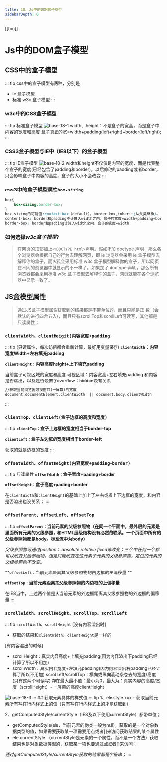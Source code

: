 ```yaml
---
title: 18、Js中的DOM盒子模型
sidebarDepth: 0
---
```

[[toc]]
# Js中的DOM盒子模型

## CSS中的盒子模型
::: tip css中的盒子模型有两种，分别是 
- ie 盒子模型
- 标准 w3c 盒子模型
:::
### w3c中的CSS盒子模型
::: tip 标准盒子模型
<img :src="$withBase('/assets/base-18-1.png')" alt="base-18-1">
width、height：不是盒子的宽高，而是盒子中内容的宽度和高度
盒子真正的宽=width+padding(left+right)+border(left/right);
:::

### CSS3盒子模型与IE中（IE8以下）的盒子模型
::: tip IE盒子模型
<img :src="$withBase('/assets/base-18-2.png')" alt="base-18-2">
width和height不仅仅是内容的宽度，而是代表整个盒子的宽度(已经包含了padding和border)，以后修改的padding或者border，只会影响盒子中内容的高度，盒子的大小不会改变
:::

### css3中的盒子模型属性`box-sizing `
```css
box{
	box-sizing:border-box;
}
box-sizing的可能值:content-box（default），border-box,inherit(从父类继承)。
content-box: border和padding不计算入width之内，盒子的宽度=width+padding+border
border-box: border和padding计算入width之内，盒子的宽度=width
```
### 如何选择*w3c盒子模型*?
>在网页的顶部加上`<!DOCTYPE html>`声明。假如不加 doctype 声明，那么各个浏览器会根据自己的行为去理解网页，即 ie 浏览器会采用 ie 盒子模型去解释你的盒子，而火狐会采用标准 w3c 盒子模型解释你的盒子，所以网页在不同的浏览器中就显示的不一样了。如果加了 doctype 声明，那么所有浏览器都会采用标准 w3c 盒子模型去解释你的盒子，网页就能在各个浏览器中显示一致了。

## JS盒模型属性
>通过JS盒子模型属性获取到的结果都是不带单位的，而且只能是正 数（会默认的进行四舍五入），而且只有scrollTop和scrollLeft可读写，其他都是只读属性；

### `clientWidth、clientHeigit(内容宽度+padding)`
::: tip (只读属性，每次访问都会重新计算，最好用变量保存)
**`clientWidth`：内容宽度Width+左右填充padding**

**`clientHeight：`内容高度height+上下填充padding**

当前盒子可视区域的宽度和高度
可视区域：内容宽高+左右填充padding
和内容是否溢出，以及是否设置了overflow：hidden没有关系
```html
//获取当前浏览器可视窗口(一屏幕)的宽度
document.documentElement.clientWidth  || document.body.clientWidth
```
:::

### `clientTop、clientLeft(盒子边框的高度和宽度)`
::: tip
**`clientTop：`盒子上边框的宽度相当于border-top**

**`clientLeft：`盒子左边框的宽度相当于border-left**

获取的就是边框的宽度
:::
### `offsetWidth、offsetHeight(内容宽度+padding+border)`
::: tip 只读属性
**`offsetWidth：`盒子宽度+pading+border**

**`offsetHeight：`盒子高度+pading+border**

在`clientWidth`和`clientHeight`的基础上加上了左右或者上下边框的宽度，和内容是否溢出也没关系；
:::
### `offsetParent、offsetLeft、offsetTop`
::: tip
**`offsetParent：`当前元素的父级参照物（在同一个平面中，最外层的元素是里面所有元素的父级参照，和HTML层级结构没有必然的联系。一个页面中所有的父级参照物都是body。标准流中为body）**

*父级参照物可通过position： absolute relative fixed来改变；三个中任何一个都可以改变父级参照物，但是只能改变定位元素子元素的父级参照物，定位的元素的父级参照物不改变。*

**`offsetLeft：`当前元素距离其父级参照物的内边框的左偏移量 **

**`offsetTop：`当前元素距离其父级参照物的内边框的上偏移量**

在IE8当中，上述两个值是从当前元素的外边框距离其父级参照物的外边框的偏移量
:::
### `scrollWidth、scrollHeight、scrollTop、scrollLeft`
::: tip 
`scrollWidth、scrollHeight`
[没有内容溢出时]
- 获取的结果和`clientWidth`、`clientHeight`是一样的

[有内容溢出的时候]
- scrollHeight：真实内容高度+上填充padding(因为内容溢出下padding已经计算了所以不用加)
- scrollWidth：真实内容宽度+左填充padding(因为内容溢出右padding已经计算了所以不用加)
scrollLeft/scrollTop：横向或纵向滚动条卷去的宽度/高度(只有这两个可读写)
存在最大最小值：最小为0，最大为：真实内容的高度/宽度（scrollHeight）- 一屏幕的高度clientHeight

<img :src="$withBase('/assets/base-18-3.png')" alt="base-18-3">
:::
## 获取元素具体的样式值
::: tip
1、ele.style.xxx
- 获取当前元素所有写在行内样式上的值（只有写在行内样式上的才能获取到）

2、getComputedStyle/currentStyle（IE8及以下使用currentStyle）都带单位；
- getComputedStyle(ele，当前元素的伪类一般为null)，获取的是一个对象数据类型的值，如果需要获取某一项需要用点或者[]来访问获取结果的某个属性
- ele.currentStyle （currentStyle是元素的一个属性，而不是一个方法）获取结果也是对象数据类型的，获取某一项也要通过点或者[]来访问；

*通过getComputedStyle/currentStyle获取的结果都是字符串；*
:::
